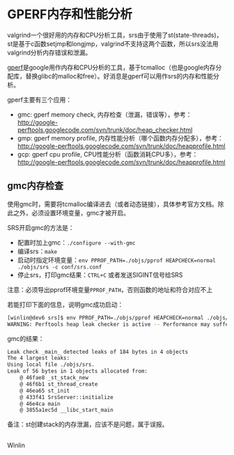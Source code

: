 # GPERF内存和性能分析

valgrind一个很好用的内存和CPU分析工具，srs由于使用了st(state-threads)，st是基于c函数setjmp和longjmp，valgrind不支持这两个函数，所以srs没法用valgrind分析内存错误和泄漏。

[gperf](https://code.google.com/p/gperftools)是google用作内存和CPU分析的工具，基于tcmalloc（也是google内存分配库，替换glibc的malloc和free）。好消息是gperf可以用作srs的内存和性能分析。

gperf主要有三个应用：
* gmc: gperf memory check, 内存检查（泄漏，错误等），参考：http://google-perftools.googlecode.com/svn/trunk/doc/heap_checker.html
* gmp: gperf memory profile, 内存性能分析（哪个函数内存分配多），参考：http://google-perftools.googlecode.com/svn/trunk/doc/heapprofile.html
* gcp: gperf cpu profile, CPU性能分析（函数消耗CPU多），参考：http://google-perftools.googlecode.com/svn/trunk/doc/heapprofile.html

## gmc内存检查

使用gmc时，需要将tcmalloc编译进去（或者动态链接），具体参考官方文档。除此之外，必须设置环境变量，gmc才被开启。

SRS开启gmc的方法是：
* 配置时加上gmc：`./configure --with-gmc`
* 编译srs：`make`
* 启动时指定环境变量：`env PPROF_PATH=./objs/pprof HEAPCHECK=normal ./objs/srs -c conf/srs.conf`
* 停止srs，打印gmc结果：`CTRL+C` 或者发送SIGINT信号给SRS

注意：必须导出pprof环境变量`PPROF_PATH`，否则函数的地址和符合对应不上

若能打印下面的信息，说明gmc成功启动：

```bash
[winlin@dev6 srs]$ env PPROF_PATH=./objs/pprof HEAPCHECK=normal ./objs/srs -c conf/srs.conf
WARNING: Perftools heap leak checker is active -- Performance may suffer
```

gmc的结果：

```bash
Leak check _main_ detected leaks of 184 bytes in 4 objects
The 4 largest leaks:
Using local file ./objs/srs.
Leak of 56 bytes in 1 objects allocated from:
	@ 46fae8 _st_stack_new
	@ 46f6b1 st_thread_create
	@ 46ea65 st_init
	@ 433f41 SrsServer::initialize
	@ 46e4ca main
	@ 3855a1ec5d __libc_start_main
```

备注：st创建stack的内存泄漏，应该不是问题，属于误报。

## 

Winlin